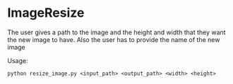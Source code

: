 # ImageResize
The user gives a path to the image and the height and width that they want the new image to have. Also the user has to provide the name of the new image 

Usage: 
```
python resize_image.py <input_path> <output_path> <width> <height>
